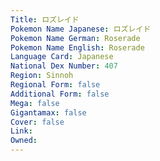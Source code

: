 ```yaml
---
﻿Title: ロズレイド
Pokemon Name Japanese: ロズレイド
Pokemon Name German: Roserade
Pokemon Name English: Roserade
Language Card: Japanese
National Dex Number: 407
Region: Sinnoh
Regional Form: false
Additional Form: false
Mega: false
Gigantamax: false
Cover: false
Link: 
Owned: 
---
```

